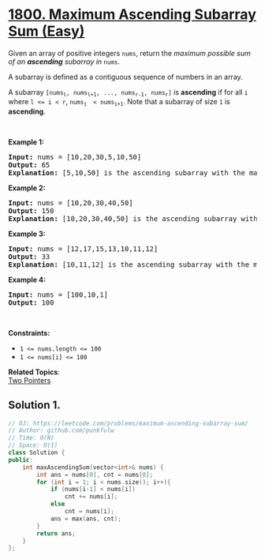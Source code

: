 # [1800. Maximum Ascending Subarray Sum (Easy)](https://leetcode.com/problems/maximum-ascending-subarray-sum/)

<p>Given an array of positive integers <code>nums</code>, return the <em>maximum possible sum of an <strong>ascending</strong> subarray in </em><code>nums</code>.</p>

<p>A subarray is defined as a contiguous sequence of numbers in an array.</p>

<p>A subarray <code>[nums<sub>l</sub>, nums<sub>l+1</sub>, ..., nums<sub>r-1</sub>, nums<sub>r</sub>]</code> is <strong>ascending</strong> if for all <code>i</code> where <code>l &lt;= i &lt; r</code>, <code>nums<sub>i </sub> &lt; nums<sub>i+1</sub></code>. Note that a subarray of size <code>1</code> is <strong>ascending</strong>.</p>

<p>&nbsp;</p>
<p><strong>Example 1:</strong></p>

<pre><strong>Input:</strong> nums = [10,20,30,5,10,50]
<strong>Output:</strong> 65
<strong>Explanation: </strong>[5,10,50] is the ascending subarray with the maximum sum of 65.
</pre>

<p><strong>Example 2:</strong></p>

<pre><strong>Input:</strong> nums = [10,20,30,40,50]
<strong>Output:</strong> 150
<strong>Explanation: </strong>[10,20,30,40,50] is the ascending subarray with the maximum sum of 150.
</pre>

<p><strong>Example 3:</strong></p>

<pre><strong>Input:</strong> nums = [12,17,15,13,10,11,12]
<strong>Output:</strong> 33
<strong>Explanation: </strong>[10,11,12] is the ascending subarray with the maximum sum of 33.
</pre>

<p><strong>Example 4:</strong></p>

<pre><strong>Input:</strong> nums = [100,10,1]
<strong>Output:</strong> 100
</pre>

<p>&nbsp;</p>
<p><strong>Constraints:</strong></p>

<ul>
	<li><code>1 &lt;= nums.length &lt;= 100</code></li>
	<li><code>1 &lt;= nums[i] &lt;= 100</code></li>
</ul>


**Related Topics**:  
[Two Pointers](https://leetcode.com/tag/two-pointers/)

## Solution 1.

```cpp
// OJ: https://leetcode.com/problems/maximum-ascending-subarray-sum/
// Author: github.com/punkfulw
// Time: O(N)
// Space: O(1)
class Solution {
public:
    int maxAscendingSum(vector<int>& nums) {
        int ans = nums[0], cnt = nums[0];
        for (int i = 1; i < nums.size(); i++){
            if (nums[i-1] < nums[i])
                cnt += nums[i];
            else
                cnt = nums[i];
            ans = max(ans, cnt);
        }
        return ans;
    }
};
```
